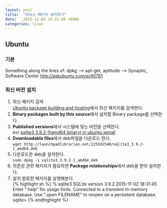 ```yaml
---
layout: post
title:  "리눅스 패키지 설치하기"
date:   2015-12-04 14:55:00 +0900
categories: linux
---
```

## Ubuntu

### 기본
Something along the lines of:
dpkg --> apt-get, aptitude --> Synaptic, Software Center
http://askubuntu.com/a/40781

### 최신 버전 설치
1. 최신 패키지 검색  
[Ubuntu package building and hosting](https://launchpad.net/ubuntu)에서 최신 패키지를 검색한다.
2. **Binary packages built by this source**에서 설치할 Binary package를 선택한다.
3. **Published versions**에서 시스템에 맞는 버전을 선택한다.  
ex) [sqlite3 3.9.2-1(amd64 binary) in ubuntu xenial](https://launchpad.net/ubuntu/xenial/amd64/sqlite3/3.9.2-1)
4. **Downloadable files**에서 deb파일을 다운로드 한다.  
`wget http://launchpadlibrarian.net/225502540/sqlite3_3.9.2-1_amd64.deb`
5. 다운로드한 deb을 설치한다.  
`sudo dpkg -i sqlite3_3.9.2-1_amd64.deb`
6. 의존성 관련 패키지가 필요하면 **Package relationships**에서 deb을 받아 설치한다.
7. 설치 완료한 패키지를 실행해본다.  
{% highlight sh %}
% sqlite3
SQLite version 3.9.2 2015-11-02 18:31:45
Enter ".help" for usage hints.
Connected to a transient in-memory database.
Use ".open FILENAME" to reopen on a persistent database.
sqlite>
{% endhighlight %}

